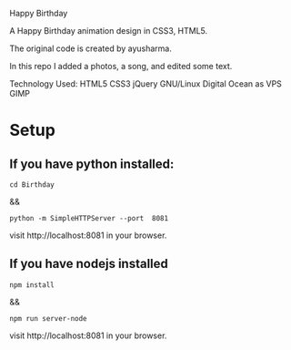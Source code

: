Happy Birthday

A Happy Birthday animation design in CSS3, HTML5.

The original code is created by ayusharma.

In this repo I added a photos, a song, and edited some text.

Technology Used: HTML5 CSS3 jQuery  GNU/Linux Digital Ocean as VPS GIMP

# Setup

## If you have python installed:
```
cd Birthday
```

&&

```
python -m SimpleHTTPServer --port  8081
```

visit http://localhost:8081 in your browser.

## If you have nodejs installed
```
npm install
```
&&

```
npm run server-node
```
visit http://localhost:8081 in your browser.


